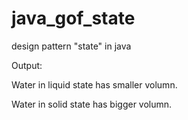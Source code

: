 # java_gof_state
design pattern "state" in java

Output:

Water in liquid state has smaller volumn.

Water in solid state has bigger volumn.
